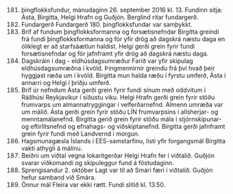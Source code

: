 181. þingflokksfundur, mánudaginn 26. september 2016 kl. 13.
Fundinn sitja: Ásta, Birgitta, Helgi Hrafn og Guðjón.
Berglind ritar fundargerð.
1. Fundargerð
Fundargerð 180. þingflokksfundar var samþykkt.
2. Bríf af fundum þingflokksformanna og forsætisnefndar
Birgitta greindi frá fundi þingflokksformanna og fór yfir drög að dagskrá næstu daga en ólíklegt
er að starfsáætlun haldist. Helgi gerði grein fyrir fundi forsætisnefndar og fór jafnframt yfir drög
að dagskrá næstu daga.
3. Dagskráin í dag - eldhúsdagsumræður
Farið var yfir skipulag eldhúsdagsumræðna í kvöld. Þingmennirnir greindu frá því hvað þeir
hyggjast ræða um í kvöld. Birgitta mun halda ræðu í fyrstu umferð, Ásta í annarri og Helgi í
þriðju umferð.
4. Bríf úr nefndum
Ásta gerði grein fyrir fundi sínum með oddvitum í Ráðhúsi Reykjavíkur í síðustu viku.
Helgi Hrafn gerði grein fyrir stöðu frumvarps um almannatryggingar í velferðarnefnd. Almenn
umræða var um málið.
Ásta gerði grein fyrir stöðu LÍN frumvarpsins í allsherjar- og menntamálanefnd.
Birgitta gerið grein fyrir stöðu mála í stjórnskipunar- og eftirlitsnefnd og efnahags- og
viðskiptanefnd. Birgitta gerði jafnframt grein fyrir fundi með Landvernd í morgun.
5. Hagsmunagæsla Íslands í EES-samstarfinu, listi yfir forgangsmál
Birgitta vakti athygli á málinu.
6. Beiðni um viðtal vegna lokaritgerðar
Helgi Hrafn fer í viðtalið. Guðjón svarar viðkomandi og skipuleggur fund á föstudaginn.
7. Sprengisandur 2. október
Lagt var til að Smári færi í viðtalið. Guðjón hefur samband við Smára.
8. Önnur mál
Fleira var ekki rætt.
Fundi slitið kl. 13.50.

